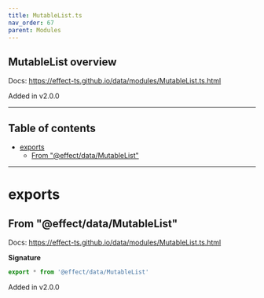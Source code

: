 ```yaml
---
title: MutableList.ts
nav_order: 67
parent: Modules
---
```


## MutableList overview

Docs: https://effect-ts.github.io/data/modules/MutableList.ts.html

Added in v2.0.0

---

<h2 class="text-delta">Table of contents</h2>

- [exports](#exports)
  - [From "@effect/data/MutableList"](#from-effectdatamutablelist)

---

# exports

## From "@effect/data/MutableList"

Docs: https://effect-ts.github.io/data/modules/MutableList.ts.html

**Signature**

```ts
export * from '@effect/data/MutableList'
```

Added in v2.0.0
